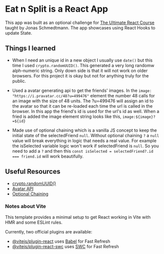 # Eat n Split is a React App

This app was built as an optional challenge for [The Ultimate React Course](https://www.udemy.com/course/the-ultimate-react-course/) taught by Jonas Schmedtmann. The app showcases using React Hooks to update State.

## Things I learned

- When I need an unique id in a new object I usually use `date()` but this time I used `crypto.randomUUID()`. This generated a very long randomw alph-numeric string. Only down side is that it will not work on older browsers. For this project it is okay but not for anything truly for the public.

- Used a avatar generating api to get the friends' images. In the `image: "https://i.pravatar.cc/48?u=499476"` element the number 48 calls for an image with the size of 48 units. The ?u=499476 will assign an id to the avatar so that it can be re-loaded each time the url is called in the browser. In this app the friend's id is used for the url's id as well. When a fried is added the image element string looks like this, `image:${image}?=${id}`

- Made use of optional chaining which is a vanilla JS concept to keep the initial state of the selectedFriend `null`. Without optional chaining `?` a `null` value will break everything in logic that needs a real value. For example the isSelected variable logic won't work if selectedFriend is `null`. So you need to add a `?` and then this `const isSelected = selectedFriend?.id === friend.id` will work beautifully.

## Useful Resources

- [crypto.randomUUID()](https://developer.mozilla.org/en-US/docs/Web/API/Crypto/randomUUID)
- [Avatar API](https://i.pravatar.cc/48)
- [Optional Chaining](https://developer.mozilla.org/en-US/docs/Web/JavaScript/Reference/Operators/Optional_chaining)

### Notes about Vite

This template provides a minimal setup to get React working in Vite with HMR and some ESLint rules.

Currently, two official plugins are available:

- [@vitejs/plugin-react](https://github.com/vitejs/vite-plugin-react/blob/main/packages/plugin-react/README.md) uses [Babel](https://babeljs.io/) for Fast Refresh
- [@vitejs/plugin-react-swc](https://github.com/vitejs/vite-plugin-react-swc) uses [SWC](https://swc.rs/) for Fast Refresh
